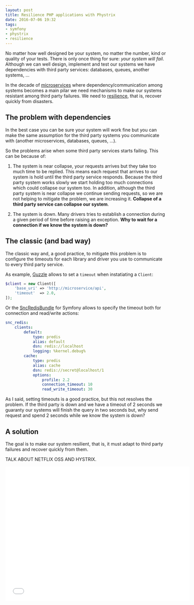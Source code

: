 ```yaml
---
layout: post
title: Resilience PHP applications with Phystrix
date: 2016-07-06 19:32
tags:
- symfony
- phystrix
- resilience
---
```


No matter how well designed be your system, no matter the number, kind or quality of your tests. There is only once thing for sure: *your system will fail*. Although we can well design, implement and test our systems we have dependencies with third party services: databases, queues, another systems, ...

In the decade of [microservices](http://martinfowler.com/articles/microservices.html) where dependency/communication among systems becomes a main pilar we need mechanisms to make our systems resistant among third party failures. We need to [resilience](http://www.dictionary.com/browse/resilience), that is, recover quickly from disasters.

## The problem with dependencies

In the best case you can be sure your system will work fine but you can make the same assumption for the third party systems you communicate with (another microservices, databases, queues, ...).

So the problems arise when some third party services starts failing. This can be because of:

1. The system is near collapse, your requests arrives but they take too much time to be replied. This means each request that arrives to our system is hold until the third party service responds. Because the third party system works slowly we start holding too much connections which could collapse our system too. In addition, although the third party system is near collapse we continue sending requests, so we are not helping to mitigate the problem, we are increasing it. **Collapse of a third party service can collapse our system**.

2. The system is down. Many drivers tries to establish a connection during a given period of time before raising an exception. **Why to wait for a connection if we know the system is down?**

## The classic (and bad way)

The classic way and, a good practice, to mitigate this problem is to configure the timeouts for each library and driver you use to communicate to every third party service.

As example, [Guzzle](http://docs.guzzlephp.org/en/latest/) allows to set a `timeout` when instatiating a `Client`:

```php
$client = new Client([
    'base_uri' => 'http://microservice/api',
    'timeout'  => 2.0,
]);
```

Or the [SncRedisBundle](https://github.com/snc/SncRedisBundle/blob/master/Resources/doc/index.md) for Symfony allows to specify the timeout both for connection and read/write actions:

```yaml
snc_redis:
    clients:
        default:
            type: predis
            alias: default
            dsn: redis://localhost
            logging: %kernel.debug%
        cache:
            type: predis
            alias: cache
            dsn: redis://secret@localhost/1
            options:
                profile: 2.2
                connection_timeout: 10
                read_write_timeout: 30
```

As I said, setting timeouts is a good practice, but this not resolves the problem. If the third party is down and we have a timeout of 2 seconds we guaranty our systems will finish the query in two seconds but, why send request and spend 2 seconds while we know the system is down?

## A solution

The goal is to make our system resilient, that is, it must adapt to third party failures and recover quickly from them.

TALK ABOUT NETFLIX OSS AND HYSTRIX.


<iframe src="//slides.com/acanimal/resiliency-php-apps/embed" width="576" height="420" scrolling="no" frameborder="0" webkitallowfullscreen mozallowfullscreen allowfullscreen></iframe>
